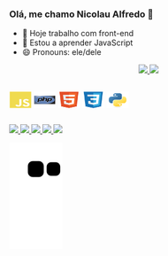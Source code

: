 ### Olá, me chamo Nicolau Alfredo 👋

<!--
**NicolauAlfredo/nicolaualfredo** is a ✨ _special_ ✨ repository because its `README.md` (this file) appears on your GitHub profile.

Here are some ideas to get you started:

-->

- 🔭 Hoje trabalho com front-end
- 🌱 Estou a aprender JavaScript
- 😄 Pronouns: ele/dele 

<!-- PARTE 1 -->
<div align="center">
    <a href="https://github.com/nicolaualfredo">
        <img height="180em" src="https://github-readme-stats.vercel.app/api?username=nicolaualfredo&show_icons=true&theme=dracula&include_all_commits=true&count_private=true"/>
        <img height="180em" src="https://github-readme-stats.vercel.app/api/top-langs/?username=nicolaualfredo&layout=compact&langs_count=7&theme=dracula"/>
    </a>
</div>
  
## 

<!-- PARTE 2 -->
<div style="display: inline_block">
   <img align="center" alt="Nicolau-Js" height="30" width="40" src="https://raw.githubusercontent.com/devicons/devicon/master/icons/javascript/javascript-plain.svg">
   
  <img align="center" alt="Nicolau-PHP" height="30" width="40" src="https://raw.githubusercontent.com/devicons/devicon/master/icons/php/php-original.svg">
   
  <img align="center" alt="Nicolau-HTML" height="30" width="40" src="https://raw.githubusercontent.com/devicons/devicon/master/icons/html5/html5-original.svg">
   
  <img align="center" alt="Nicolau-CSS" height="30" width="40" src="https://raw.githubusercontent.com/devicons/devicon/master/icons/css3/css3-original.svg">
   
  <img align="center" alt="Nicolau-Python" height="30" width="40" src="https://raw.githubusercontent.com/devicons/devicon/master/icons/python/python-original.svg">
</div>
  
## 

<!-- REDES SOCIAIS -->
<div>
   <a href="https://www.facebook.com/nicolauaalfredo" target="_blank">
      <img src="https://img.shields.io/badge/Facebook-1877F2?style=for-the-badge&logo=facebook&logoColor=white"
         target="_blank">
   </a>

   <a href="https://www.instagram.com/nicolaualfredo/" target="_blank">
      <img src="https://img.shields.io/badge/-Instagram-%23E4405F?style=for-the-badge&logo=instagram&logoColor=white"
         target="_blank">
   </a>

   <a href="https://www.linkedin.com/in/nicolaualfredo/" target="_blank">
      <img src="https://img.shields.io/badge/LinkedIn-0077B5?style=for-the-badge&logo=linkedin&logoColor=white"
         target="_blank">
   </a>

   <a href="mailto:nicolaualfredoalfredo@gmail.com">
      <img src="https://img.shields.io/badge/Gmail-D14836?style=for-the-badge&logo=gmail&logoColor=white"
         target="_blank">
   </a>

   <a href="https://twitter.com/NicolauAlfredo">
      <img src="https://img.shields.io/badge/Twitter-1DA1F2?style=for-the-badge&logo=twitter&logoColor=white"
         target="_blank">
   </a>   
  
  ![Snake animation](https://github.com/NicolauAlfredo/nicolaualfredo/blob/output/github-contribution-grid-snake.svg)
</div>

